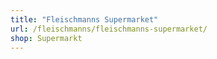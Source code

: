 ```yaml
---
title: "Fleischmanns Supermarket"
url: /fleischmanns/fleischmanns-supermarket/
shop: Supermarkt
---
```

